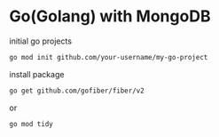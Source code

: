 # Go(Golang) with MongoDB

initial go projects

```bash
go mod init github.com/your-username/my-go-project
```

install package

```bash
go get github.com/gofiber/fiber/v2
```

or

```bash
go mod tidy
```
